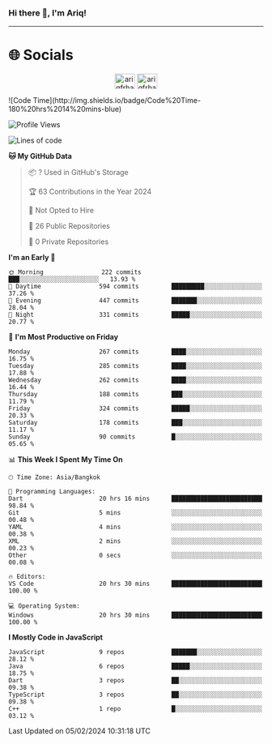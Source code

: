 ### Hi there 👋, I'm Ariq!
<hr>
<h1 align="">🌐 Socials</h1>
<p align="center">
<a href="https://www.linkedin.com/in/ariqfarhan/" target="blank"><img align="center" src="https://raw.githubusercontent.com/rahuldkjain/github-profile-readme-generator/master/src/images/icons/Social/linked-in-alt.svg" alt="ariqfrhan" height="30" width="40" /></a>
<a href="https://instagram.com/ariqfrhan" target="blank"><img align="center" src="https://raw.githubusercontent.com/rahuldkjain/github-profile-readme-generator/master/src/images/icons/Social/instagram.svg" alt="ariqfrhan" height="30" width="40" /></a>
</p>
<!--START_SECTION:waka-->
![Code Time](http://img.shields.io/badge/Code%20Time-180%20hrs%2014%20mins-blue)

![Profile Views](http://img.shields.io/badge/Profile%20Views-104-blue)

![Lines of code](https://img.shields.io/badge/From%20Hello%20World%20I%27ve%20Written-8.5%20million%20lines%20of%20code-blue)

**🐱 My GitHub Data** 

> 📦 ? Used in GitHub's Storage 
 > 
> 🏆 63 Contributions in the Year 2024
 > 
> 🚫 Not Opted to Hire
 > 
> 📜 26 Public Repositories 
 > 
> 🔑 0 Private Repositories 
 > 
**I'm an Early 🐤** 

```text
🌞 Morning                222 commits         ███░░░░░░░░░░░░░░░░░░░░░░   13.93 % 
🌆 Daytime                594 commits         █████████░░░░░░░░░░░░░░░░   37.26 % 
🌃 Evening                447 commits         ███████░░░░░░░░░░░░░░░░░░   28.04 % 
🌙 Night                  331 commits         █████░░░░░░░░░░░░░░░░░░░░   20.77 % 
```
📅 **I'm Most Productive on Friday** 

```text
Monday                   267 commits         ████░░░░░░░░░░░░░░░░░░░░░   16.75 % 
Tuesday                  285 commits         ████░░░░░░░░░░░░░░░░░░░░░   17.88 % 
Wednesday                262 commits         ████░░░░░░░░░░░░░░░░░░░░░   16.44 % 
Thursday                 188 commits         ███░░░░░░░░░░░░░░░░░░░░░░   11.79 % 
Friday                   324 commits         █████░░░░░░░░░░░░░░░░░░░░   20.33 % 
Saturday                 178 commits         ███░░░░░░░░░░░░░░░░░░░░░░   11.17 % 
Sunday                   90 commits          █░░░░░░░░░░░░░░░░░░░░░░░░   05.65 % 
```


📊 **This Week I Spent My Time On** 

```text
🕑︎ Time Zone: Asia/Bangkok

💬 Programming Languages: 
Dart                     20 hrs 16 mins      █████████████████████████   98.84 % 
Git                      5 mins              ░░░░░░░░░░░░░░░░░░░░░░░░░   00.48 % 
YAML                     4 mins              ░░░░░░░░░░░░░░░░░░░░░░░░░   00.38 % 
XML                      2 mins              ░░░░░░░░░░░░░░░░░░░░░░░░░   00.23 % 
Other                    0 secs              ░░░░░░░░░░░░░░░░░░░░░░░░░   00.08 % 

🔥 Editors: 
VS Code                  20 hrs 30 mins      █████████████████████████   100.00 % 

💻 Operating System: 
Windows                  20 hrs 30 mins      █████████████████████████   100.00 % 
```

**I Mostly Code in JavaScript** 

```text
JavaScript               9 repos             ███████░░░░░░░░░░░░░░░░░░   28.12 % 
Java                     6 repos             █████░░░░░░░░░░░░░░░░░░░░   18.75 % 
Dart                     3 repos             ██░░░░░░░░░░░░░░░░░░░░░░░   09.38 % 
TypeScript               3 repos             ██░░░░░░░░░░░░░░░░░░░░░░░   09.38 % 
C++                      1 repo              █░░░░░░░░░░░░░░░░░░░░░░░░   03.12 % 
```




 Last Updated on 05/02/2024 10:31:18 UTC
<!--END_SECTION:waka-->
